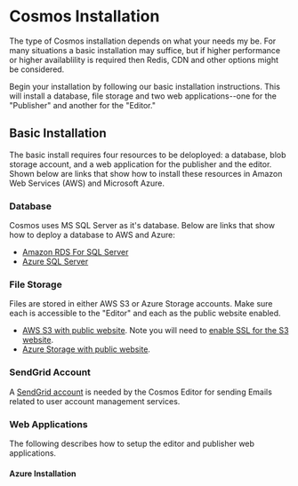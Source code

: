# Cosmos Installation

The type of Cosmos installation depends on what your needs my be. For many situations a basic installation may suffice,
but if higher performance or higher availablility is required then Redis, CDN and other options might be considered.

Begin your installation by following our basic installation instructions. This will install a database, file storage and
two web applications--one for the "Publisher" and another for the "Editor."

## Basic Installation

The basic install requires four resources to be deloployed: a database, blob storage account, and a web application for the publisher and the editor.  Shown below are links
that show how to install these resources in Amazon Web Services (AWS) and Microsoft Azure.

### Database

Cosmos uses MS SQL Server as it's database. Below are links that show how to deploy a database to AWS and Azure:

* [Amazon RDS For SQL Server](https://aws.amazon.com/rds/sqlserver/)
* [Azure SQL Server](https://azure.microsoft.com/en-us/products/azure-sql/database/)

### File Storage

Files are stored in either AWS S3 or Azure Storage accounts. Make sure each is accessible to the "Editor" and each as the public website enabled.

* [AWS S3 with public website](https://docs.aws.amazon.com/AmazonS3/latest/userguide/HostingWebsiteOnS3Setup.html). Note you will need to [enable SSL for the S3 website](https://aws.amazon.com/premiumsupport/knowledge-center/cloudfront-serve-static-website/).
* [Azure Storage with public website](https://docs.microsoft.com/en-us/azure/storage/blobs/storage-blob-static-website).

### SendGrid Account

A [SendGrid account](https://docs.sendgrid.com/for-developers/partners/microsoft-azure-2021#create-a-twilio-sendgrid-account) is needed by the Cosmos Editor for sending Emails related to user account management services.

### Web Applications

The following describes how to setup the editor and publisher web applications.

#### Azure Installation


